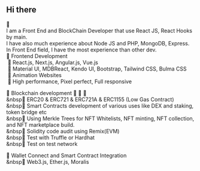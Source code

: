 <h2>Hi there</h2> 👋<br>
I am a Front End and BlockChain Developer that use React JS, React Hooks by main.<br>
I have also much experience about Node JS and PHP, MongoDB, Express. <br>
In Front End field, I have the most experience than other dev.<br>
💠  Frontend Development<br>
   &nbsp🔸 React.js, Next.js, Angular.js, Vue.js<br>
   &nbsp🔸 Material UI, MDBReact, Kendo UI, Bootstrap, Tailwind CSS, Bulma CSS<br>
   &nbsp🔸 Animation Websites<br>
   &nbsp🔸 High performance, Pixel perfect, Full responsive<br>

💠  Blockchain development  💪 💪 💪<br>
   &nbsp🔸 ERC20 & ERC721 & ERC721A & ERC1155 (Low Gas Contract)<br>
   &nbsp🔸 Smart Contracts development of various uses like DEX and staking, token bridge etc<br>
   &nbsp🔸 Using Merkle Trees for NFT Whitelists, NFT minting, NFT collection, and NFT marketplace build.<br>
   &nbsp🔸 Solidity code audit using Remix(EVM)<br>
   &nbsp🔸 Test with Truffle or Hardhat<br>
   &nbsp🔸 Test on test network<br>

💠  Wallet Connect and Smart Contract Integration<br>
   &nbsp🔸 Web3.js, Ether.js, Moralis